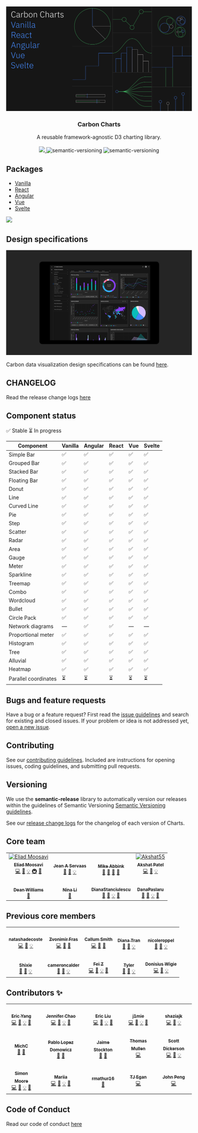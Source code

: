 <p align="center">
	<a href="https://carbon-design-system.github.io/carbon-charts/">
		<img src="packages/core/.storybook/assets/share.png" alt="Carbon Charts" />
	</a>
	<h3 align="center">Carbon Charts</h3>
	<p align="center">
		A reusable framework-agnostic D3 charting library.
		<br />
		<br />
		<a href="https://www.npmjs.com/package/@carbon/charts">
			<img src="https://img.shields.io/npm/v/@carbon/charts.svg" />
		</a>
		<img alt="semantic-versioning" src="https://img.shields.io/badge/%20%20%F0%9F%93%A6%F0%9F%9A%80-semantic--ver-e10079.svg" />
		<img alt="semantic-versioning" src="https://img.shields.io/badge/downloads-+20k%2Fweek-green" />
	</p>
</p>

## Packages
-   [Vanilla](./packages/core)
-   [React](./packages/react)
-   [Angular](./packages/angular)
-   [Vue](./packages/vue)
-   [Svelte](./packages/svelte)

<a href="https://www.netlify.com" target="_blank">
  <img src="https://www.netlify.com/img/global/badges/netlify-color-accent.svg" />
</a>

## Design specifications
<a href="https://www.carbondesignsystem.com/data-visualization/getting-started" target="_blank">
  <img src="./assets/dv_dark_theme.png" width=700 />
</a>

Carbon data visualization design specifications can be found
[here](https://www.carbondesignsystem.com/data-visualization/getting-started).

## CHANGELOG

Read the release change logs
[here](https://github.com/carbon-design-system/carbon-charts/releases)

## Component status

:white_check_mark: Stable :hourglass_flowing_sand: In progress

| Component          | Vanilla            | Angular            | React              | Vue                | Svelte             |
| ------------------ | ------------------ | ------------------ | ------------------ | ------------------ | ------------------ |
| Simple Bar         | :white_check_mark: | :white_check_mark: | :white_check_mark: | :white_check_mark: | :white_check_mark: |
| Grouped Bar        | :white_check_mark: | :white_check_mark: | :white_check_mark: | :white_check_mark: | :white_check_mark: |
| Stacked Bar        | :white_check_mark: | :white_check_mark: | :white_check_mark: | :white_check_mark: | :white_check_mark: |
| Floating Bar       | :white_check_mark: | :white_check_mark: | :white_check_mark: | :white_check_mark: | :white_check_mark: |
| Donut              | :white_check_mark: | :white_check_mark: | :white_check_mark: | :white_check_mark: | :white_check_mark: |
| Line               | :white_check_mark: | :white_check_mark: | :white_check_mark: | :white_check_mark: | :white_check_mark: |
| Curved Line        | :white_check_mark: | :white_check_mark: | :white_check_mark: | :white_check_mark: | :white_check_mark: |
| Pie                | :white_check_mark: | :white_check_mark: | :white_check_mark: | :white_check_mark: | :white_check_mark: |
| Step               | :white_check_mark: | :white_check_mark: | :white_check_mark: | :white_check_mark: | :white_check_mark: |
| Scatter            | :white_check_mark: | :white_check_mark: | :white_check_mark: | :white_check_mark: | :white_check_mark: |
| Radar              | :white_check_mark: | :white_check_mark: | :white_check_mark: | :white_check_mark: | :white_check_mark: |
| Area               | :white_check_mark: | :white_check_mark: | :white_check_mark: | :white_check_mark: | :white_check_mark: |
| Gauge              | :white_check_mark: | :white_check_mark: | :white_check_mark: | :white_check_mark: | :white_check_mark: |
| Meter              | :white_check_mark: | :white_check_mark: | :white_check_mark: | :white_check_mark: | :white_check_mark: |
| Sparkline          | :white_check_mark: | :white_check_mark: | :white_check_mark: | :white_check_mark: | :white_check_mark: |
| Treemap            | :white_check_mark: | :white_check_mark: | :white_check_mark: | :white_check_mark: | :white_check_mark: |
| Combo              | :white_check_mark: | :white_check_mark: | :white_check_mark: | :white_check_mark: | :white_check_mark: |
| Wordcloud          | :white_check_mark: | :white_check_mark: | :white_check_mark: | :white_check_mark: | :white_check_mark: |
| Bullet             | :white_check_mark: | :white_check_mark: | :white_check_mark: | :white_check_mark: | :white_check_mark: |
| Circle Pack        | :white_check_mark: | :white_check_mark: | :white_check_mark: | :white_check_mark: | :white_check_mark: |
| Network diagrams   | —                  | :white_check_mark: | :white_check_mark: | —                  | —                  |
| Proportional meter | :white_check_mark: | :white_check_mark: | :white_check_mark: | :white_check_mark: | :white_check_mark: |
| Histogram          | :white_check_mark: | :white_check_mark: | :white_check_mark: | :white_check_mark: | :white_check_mark: |
| Tree               | :white_check_mark: | :white_check_mark: | :white_check_mark: | :white_check_mark: | :white_check_mark: |
| Alluvial           | :white_check_mark: | :white_check_mark: | :white_check_mark: | :white_check_mark: | :white_check_mark: |
| Heatmap            | :white_check_mark: | :white_check_mark: | :white_check_mark: | :white_check_mark: | :white_check_mark: |
| Parallel coordinates | :hourglass_flowing_sand: | :hourglass_flowing_sand: | :hourglass_flowing_sand: | :hourglass_flowing_sand: | :hourglass_flowing_sand: |

## Bugs and feature requests

Have a bug or a feature request? First read the
[issue guidelines](https://github.com/carbon-design-system/carbon-charts/blob/master/CONTRIBUTING.md#issue-guidelines)
and search for existing and closed issues. If your problem or idea is not
addressed yet,
[open a new issue](https://github.com/carbon-design-system/carbon-charts/issues/new).

## Contributing

See our
[contributing guidelines](https://github.com/carbon-design-system/carbon-charts/blob/master/.github/CONTRIBUTING.md).
Included are instructions for opening issues, coding guidelines, and submitting
pull requests.

<!-- ## Community

Get updates on Charts' development and chat with the core team and community. -->

## Versioning

We use the **semantic-release** library to automatically version our releases
within the guidelines of Semantic Versioning
[Semantic Versioning guidelines](http://semver.org/).

See our
[release change logs](https://github.com/carbon-design-system/carbon-charts/blob/master/CHANGELOG.md)
for the changelog of each version of Charts.

## Core team

<!-- prettier-ignore -->
<table>
  <tr>
    <td align="center"><a href="http://eMoosavi.com"><img src="https://avatars3.githubusercontent.com/u/14989804?v=4" width="100px;" alt="Eliad Moosavi"/><br /><sub><b>Eliad Moosavi</b></sub></a><br /><a href="https://github.com/carbon-design-system/carbon-charts/commits?author=theiliad" title="Code">💻</a> <a href="https://github.com/carbon-design-system/carbon-charts/commits?author=theiliad" title="Documentation">📖</a> <a href="#example-theiliad" title="Examples">💡</a> <a href="#infra-theiliad" title="Infrastructure (Hosting, Build-Tools, etc)">🚇</a> <a href="#research-theiliad" title="Research">🔬</a></td>
	<td align="center"><a href="https://github.com/jeanservaas"><img src="https://avatars.githubusercontent.com/u/43144260?v=4" width="100px;" alt=""/><br /><sub><b>Jean A Servaas</b></sub></a><br /><a href="#design-jeanservaas" title="Design">🎨</a> <a href="https://github.com/carbon-design-system/carbon-charts/commits?author=jeanservaas" title="Documentation">📖</a> <a href="#example-jeanservaas" title="Examples">💡</a></td>
    <td align="center"><a href="https://github.com/mjabbink"><img src="https://avatars.githubusercontent.com/u/32881239?v=4?s=100" width="100px;" alt=""/><br /><sub><b>Mike Abbink</b></sub></a><br /><a href="#design-mjabbink" title="Design">🎨</a> <a href="https://github.com/carbon-design-system/carbon-charts/commits?author=mjabbink" title="Documentation">📖</a> <a href="#projectManagement-mjabbink" title="Project Management">📆</a> <a href="#research-mjabbink" title="Research">🔬</a></td>
	<td align="center"><a href="https://github.com/Akshat55"><img src="https://avatars.githubusercontent.com/u/38994122?v=4" width="100px;" alt="Akshat55"/><br /><sub><b>Akshat Patel</b></sub></a><br /><a href="https://github.com/carbon-design-system/carbon-charts/commits?author=Akshat55" title="Code">💻</a> <a href="https://github.com/carbon-design-system/carbon-charts/commits?author=Akshat55" title="Documentation">📖</a> <a href="#example-Akshat55" title="Examples">💡</a></td>
  </tr>
  <tr>
	<td align="center"><a href="https://github.com/deandwill"><img src="https://avatars.githubusercontent.com/u/446838?v=4?s=100" width="100px;" alt=""/><br /><sub><b>Dean Williams</b></sub></a><br /><a href="#projectManagement-deandwill" title="Project Management">📆</a></td>
  	<td align="center"><a href="https://github.com/ninja511"><img src="https://avatars.githubusercontent.com/u/43248968?v=4?s=100" width="100px;" alt=""/><br /><sub><b>Nina Li</b></sub></a><br /><a href="#projectManagement-ninja511" title="Project Management">📆</a></td>
    <td align="center"><a href="https://github.com/DianaStanciulescu"><img src="https://avatars.githubusercontent.com/u/51086727?v=4?s=100" width="100px;" alt=""/><br /><sub><b>DianaStanciulescu</b></sub></a><br /><a href="#design-DianaStanciulescu" title="Design">🎨</a> <a href="https://github.com/carbon-design-system/carbon-charts/commits?author=DianaStanciulescu" title="Documentation">📖</a> <a href="#example-DianaStanciulescu" title="Examples">💡</a> <a href="#research-DianaStanciulescu" title="Research">🔬</a></td>
    <td align="center"><a href="https://github.com/DanaPaslaru"><img src="https://avatars.githubusercontent.com/u/64195956?v=4?s=100" width="100px;" alt=""/><br /><sub><b>DanaPaslaru</b></sub></a><br /><a href="#design-DanaPaslaru" title="Design">🎨</a> <a href="https://github.com/carbon-design-system/carbon-charts/commits?author=DanaPaslaru" title="Documentation">📖</a> <a href="#example-DanaPaslaru" title="Examples">💡</a> <a href="#research-DanaPaslaru" title="Research">🔬</a></td>
  </tr>
</table>

## Previous core members

<table>
  <tr>
    <td align="center"><a href="https://github.com/natashadecoste"><img src="https://avatars0.githubusercontent.com/u/14351335?v=4?s=100" width="100px;" alt=""/><br /><sub><b>natashadecoste</b></sub></a><br /><a href="https://github.com/carbon-design-system/carbon-charts/commits?author=natashadecoste" title="Code">💻</a> <a href="https://github.com/carbon-design-system/carbon-charts/commits?author=natashadecoste" title="Documentation">📖</a> <a href="#example-natashadecoste" title="Examples">💡</a></td>
	<td align="center"><a href="http://www.zvonimirfras.com"><img src="https://avatars0.githubusercontent.com/u/9692126?v=4?s=100" width="100px;" alt=""/><br /><sub><b>Zvonimir Fras</b></sub></a><br /><a href="https://github.com/carbon-design-system/carbon-charts/commits?author=zvonimirfras" title="Code">💻</a> <a href="https://github.com/carbon-design-system/carbon-charts/commits?author=zvonimirfras" title="Documentation">📖</a> <a href="https://github.com/carbon-design-system/carbon-charts/pulls?q=is%3Apr+reviewed-by%3Azvonimirfras" title="Reviewed Pull Requests">👀</a></td>
	<td align="center"><a href="http://reallyawesomedomain.com"><img src="https://avatars1.githubusercontent.com/u/1744185?v=4?s=100" width="100px;" alt=""/><br /><sub><b>Callum Smith</b></sub></a><br /><a href="https://github.com/carbon-design-system/carbon-charts/commits?author=cal-smith" title="Code">💻</a> <a href="https://github.com/carbon-design-system/carbon-charts/commits?author=cal-smith" title="Documentation">📖</a> <a href="https://github.com/carbon-design-system/carbon-charts/pulls?q=is%3Apr+reviewed-by%3Acal-smith" title="Reviewed Pull Requests">👀</a></td>
	<td align="center"><a href="https://github.com/dianatran18"><img src="https://avatars3.githubusercontent.com/u/43549567?v=4?s=100" width="100px;" alt=""/><br /><sub><b>Diana Tran</b></sub></a><br /><a href="#design-dianatran18" title="Design">🎨</a> <a href="https://github.com/carbon-design-system/carbon-charts/commits?author=dianatran18" title="Documentation">📖</a> <a href="#example-dianatran18" title="Examples">💡</a></td>
    <td align="center"><a href="https://github.com/nicoleroppel"><img src="https://avatars0.githubusercontent.com/u/43546639?v=4?s=100" width="100px;" alt=""/><br /><sub><b>nicoleroppel</b></sub></a><br /><a href="#design-nicoleroppel" title="Design">🎨</a> <a href="https://github.com/carbon-design-system/carbon-charts/commits?author=nicoleroppel" title="Documentation">📖</a> <a href="#example-nicoleroppel" title="Examples">💡</a></td>
  </tr>
  <tr>
	<td align="center"><a href="https://github.com/shixiedesign"><img src="https://avatars.githubusercontent.com/u/15144993?v=4?s=100" width="100px;" alt=""/><br /><sub><b>Shixie</b></sub></a><br /><a href="#design-shixiedesign" title="Design">🎨</a> <a href="https://github.com/carbon-design-system/carbon-charts/commits?author=shixiedesign" title="Documentation">📖</a> <a href="#example-shixiedesign" title="Examples">💡</a></td>
    <td align="center"><a href="https://github.com/cameroncalder"><img src="https://avatars.githubusercontent.com/u/50155706?v=4?s=100" width="100px;" alt=""/><br /><sub><b>cameroncalder</b></sub></a><br /><a href="#design-cameroncalder" title="Design">🎨</a> <a href="https://github.com/carbon-design-system/carbon-charts/commits?author=cameroncalder" title="Documentation">📖</a> <a href="#example-cameroncalder" title="Examples">💡</a></td>
	<td align="center"><a href="https://github.com/sophiiae"><img src="https://avatars.githubusercontent.com/u/18622886?v=4?s=100" width="100px;" alt=""/><br /><sub><b>Fei Z</b></sub></a><br /><a href="https://github.com/carbon-design-system/carbon-charts/commits?author=sophiiae" title="Code">💻</a> <a href="https://github.com/carbon-design-system/carbon-charts/commits?author=sophiiae" title="Documentation">📖</a> <a href="#example-sophiiae" title="Examples">💡</a> <a href="https://github.com/carbon-design-system/carbon-charts/pulls?q=is%3Apr+reviewed-by%3Asophiiae" title="Reviewed Pull Requests">👀</a></td>
	<td align="center"><a href="https://github.com/designertyler"><img src="https://avatars.githubusercontent.com/u/19270502?v=4?s=100" width="100px;" alt=""/><br /><sub><b>Tyler</b></sub></a><br /><a href="#design-designertyler" title="Design">🎨</a> <a href="https://github.com/carbon-design-system/carbon-charts/commits?author=designertyler" title="Documentation">📖</a> <a href="#example-designertyler" title="Examples">💡</a></td>
	<td align="center"><a href="https://github.com/Donisius"><img src="https://avatars.githubusercontent.com/u/45505172?v=4?s=100" width="100px;" alt=""/><br /><sub><b>Donisius Wigie</b></sub></a><br /><a href="https://github.com/carbon-design-system/carbon-charts/commits?author=Donisius" title="Code">💻</a> <a href="https://github.com/carbon-design-system/carbon-charts/commits?author=Donisius" title="Documentation">📖</a> <a href="#example-Donisius" title="Examples">💡</a></td>
  </tr>
</table>

## Contributors ✨

<!-- ALL-CONTRIBUTORS-LIST:START - Do not remove or modify this section -->
<!-- prettier-ignore-start -->
<!-- markdownlint-disable -->
<table>
  <tr>
    <td align="center"><a href="https://github.com/hlyang397"><img src="https://avatars.githubusercontent.com/u/59426533?v=4?s=100" width="100px;" alt=""/><br /><sub><b>Eric Yang</b></sub></a><br /><a href="https://github.com/carbon-design-system/carbon-charts/commits?author=hlyang397" title="Code">💻</a> <a href="https://github.com/carbon-design-system/carbon-charts/commits?author=hlyang397" title="Documentation">📖</a> <a href="#example-hlyang397" title="Examples">💡</a> <a href="https://github.com/carbon-design-system/carbon-charts/pulls?q=is%3Apr+reviewed-by%3Ahlyang397" title="Reviewed Pull Requests">👀</a></td>
    <td align="center"><a href="https://github.com/JennChao"><img src="https://avatars.githubusercontent.com/u/23396970?v=4?s=100" width="100px;" alt=""/><br /><sub><b>Jennifer Chao</b></sub></a><br /><a href="https://github.com/carbon-design-system/carbon-charts/commits?author=JennChao" title="Code">💻</a> <a href="https://github.com/carbon-design-system/carbon-charts/commits?author=JennChao" title="Documentation">📖</a> <a href="#example-JennChao" title="Examples">💡</a> <a href="https://github.com/carbon-design-system/carbon-charts/pulls?q=is%3Apr+reviewed-by%3AJennChao" title="Reviewed Pull Requests">👀</a></td>
    <td align="center"><a href="https://github.com/metonym"><img src="https://avatars.githubusercontent.com/u/10718366?v=4?s=100" width="100px;" alt=""/><br /><sub><b>Eric Liu</b></sub></a><br /><a href="https://github.com/carbon-design-system/carbon-charts/commits?author=metonym" title="Code">💻</a> <a href="https://github.com/carbon-design-system/carbon-charts/commits?author=metonym" title="Documentation">📖</a> <a href="#example-metonym" title="Examples">💡</a> <a href="https://github.com/carbon-design-system/carbon-charts/pulls?q=is%3Apr+reviewed-by%3Ametonym" title="Reviewed Pull Requests">👀</a></td>
    <td align="center"><a href="https://github.com/j1mie"><img src="https://avatars.githubusercontent.com/u/12685163?v=4?s=100" width="100px;" alt=""/><br /><sub><b>j1mie</b></sub></a><br /><a href="https://github.com/carbon-design-system/carbon-charts/commits?author=j1mie" title="Code">💻</a> <a href="https://github.com/carbon-design-system/carbon-charts/commits?author=j1mie" title="Documentation">📖</a> <a href="#example-j1mie" title="Examples">💡</a> <a href="https://github.com/carbon-design-system/carbon-charts/pulls?q=is%3Apr+reviewed-by%3Aj1mie" title="Reviewed Pull Requests">👀</a></td>
    <td align="center"><a href="https://github.com/shaziajk"><img src="https://avatars.githubusercontent.com/u/44590418?v=4?s=100" width="100px;" alt=""/><br /><sub><b>shaziajk</b></sub></a><br /><a href="https://github.com/carbon-design-system/carbon-charts/commits?author=shaziajk" title="Code">💻</a> <a href="https://github.com/carbon-design-system/carbon-charts/commits?author=shaziajk" title="Documentation">📖</a> <a href="#example-shaziajk" title="Examples">💡</a></td>
  </tr>
  <tr>
    <td align="center"><a href="https://github.com/michc"><img src="https://avatars0.githubusercontent.com/u/1393278?v=4?s=100" width="100px;" alt=""/><br /><sub><b>MichC</b></sub></a><br /><a href="#design-michc" title="Design">🎨</a> <a href="https://github.com/carbon-design-system/carbon-charts/commits?author=michc" title="Documentation">📖</a></td>
    <td align="center"><a href="https://github.com/PLopezD"><img src="https://avatars1.githubusercontent.com/u/5810053?v=4?s=100" width="100px;" alt=""/><br /><sub><b>Pablo Lopez Domowicz</b></sub></a><br /><a href="#design-PLopezD" title="Design">🎨</a> <a href="https://github.com/carbon-design-system/carbon-charts/commits?author=PLopezD" title="Documentation">📖</a></td>
    <td align="center"><a href="https://github.com/JaimeMae"><img src="https://avatars0.githubusercontent.com/u/43579539?v=4?s=100" width="100px;" alt=""/><br /><sub><b>Jaime Stockton</b></sub></a><br /><a href="#design-JaimeMae" title="Design">🎨</a> <a href="https://github.com/carbon-design-system/carbon-charts/commits?author=JaimeMae" title="Documentation">📖</a></td>
    <td align="center"><a href="https://github.com/t-mullen"><img src="https://avatars0.githubusercontent.com/u/14932492?v=4?s=100" width="100px;" alt=""/><br /><sub><b>Thomas Mullen</b></sub></a><br /><a href="https://github.com/carbon-design-system/carbon-charts/commits?author=t-mullen" title="Code">💻</a></td>
    <td align="center"><a href="https://github.com/scottdickerson"><img src="https://avatars.githubusercontent.com/u/6663002?v=4?s=100" width="100px;" alt=""/><br /><sub><b>Scott Dickerson</b></sub></a><br /><a href="https://github.com/carbon-design-system/carbon-charts/commits?author=scottdickerson" title="Code">💻</a> <a href="https://github.com/carbon-design-system/carbon-charts/commits?author=scottdickerson" title="Documentation">📖</a> <a href="#example-scottdickerson" title="Examples">💡</a></td>
  </tr>
  <tr>
    <td align="center"><a href="https://github.com/moores2"><img src="https://avatars.githubusercontent.com/u/6977424?v=4?s=100" width="100px;" alt=""/><br /><sub><b>Simon Moore</b></sub></a><br /><a href="https://github.com/carbon-design-system/carbon-charts/commits?author=moores2" title="Code">💻</a> <a href="https://github.com/carbon-design-system/carbon-charts/commits?author=moores2" title="Documentation">📖</a> <a href="#example-moores2" title="Examples">💡</a> <a href="https://github.com/carbon-design-system/carbon-charts/pulls?q=is%3Apr+reviewed-by%3Amoores2" title="Reviewed Pull Requests">👀</a></td>
    <td align="center"><a href="https://github.com/ZrianinaMariia"><img src="https://avatars.githubusercontent.com/u/5481483?v=4?s=100" width="100px;" alt=""/><br /><sub><b>Mariia</b></sub></a><br /><a href="https://github.com/carbon-design-system/carbon-charts/commits?author=ZrianinaMariia" title="Code">💻</a> <a href="https://github.com/carbon-design-system/carbon-charts/commits?author=ZrianinaMariia" title="Documentation">📖</a> <a href="#example-ZrianinaMariia" title="Examples">💡</a> <a href="https://github.com/carbon-design-system/carbon-charts/pulls?q=is%3Apr+reviewed-by%3AZrianinaMariia" title="Reviewed Pull Requests">👀</a></td>
    <td align="center"><a href="https://github.com/rmathur16"><img src="https://avatars.githubusercontent.com/u/38890232?v=4?s=100" width="100px;" alt=""/><br /><sub><b>rmathur16</b></sub></a><br /><a href="#research-rmathur16" title="Research">🔬</a></td>
    <td align="center"><a href="https://github.com/tw15egan"><img src="https://avatars.githubusercontent.com/u/11928039?v=4?s=100" width="100px;" alt=""/><br /><sub><b>TJ Egan</b></sub></a><br /><a href="https://github.com/carbon-design-system/carbon-charts/commits?author=tw15egan" title="Code">💻</a></td>
    <td align="center"><a href="http://www.johnpeng47.com"><img src="https://avatars3.githubusercontent.com/u/9957837?v=4?s=100" width="100px;" alt=""/><br /><sub><b>John Peng</b></sub></a><br /><a href="https://github.com/carbon-design-system/carbon-charts/commits?author=JohnPeng47" title="Code">💻</a></td>
  </tr>
</table>

<!-- markdownlint-restore -->
<!-- prettier-ignore-end -->

<!-- ALL-CONTRIBUTORS-LIST:END -->

## Code of Conduct

Read our code of conduct [here](./CODE_OF_CONDUCT.md)
